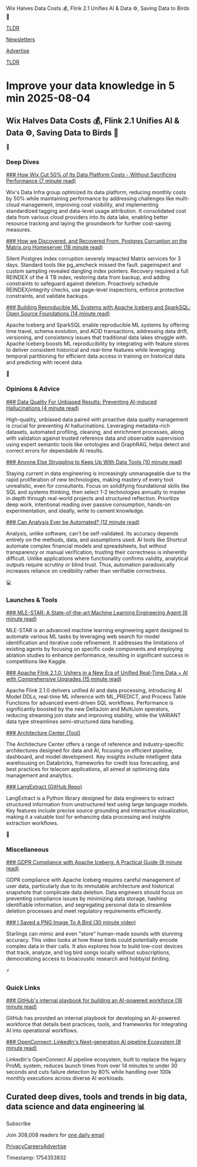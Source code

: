 Wix Halves Data Costs 💰, Flink 2.1 Unifies AI & Data ⚙️, Saving Data to Birds 🦜

[TLDR](/)

[Newsletters](/newsletters)

[Advertise](https://advertise.tldr.tech/)

[TLDR](/)

# Improve your data knowledge in 5 min 2025-08-04

## Wix Halves Data Costs 💰, Flink 2.1 Unifies AI & Data ⚙️, Saving Data to Birds 🦜

📱

### Deep Dives

[### How Wix Cut 50% of Its Data Platform Costs - Without Sacrificing Performance (7 minute read)](https://www.wix.engineering/post/how-wix-cut-50-of-our-data-platform-costs-without-sacrificing-performance-part-1?utm_source=tldrdata)

Wix's Data Infra group optimized its data platform, reducing monthly costs by 50% while maintaining performance by addressing challenges like multi-cloud management, improving cost visibility, and implementing standardized tagging and data-level usage attribution. It consolidated cost data from various cloud providers into its data lake, enabling better resource tracking and laying the groundwork for further cost-saving measures.

[### How we Discovered, and Recovered From, Postgres Corruption on the Matrix.org Homeserver (18 minute read)](https://matrix.org/blog/2025/07/postgres-corruption-postmortem/?utm_source=tldrdata)

Silent Postgres index corruption severely impacted Matrix services for 3 days. Standard tools like pg\_amcheck missed the fault. pageinspect and custom sampling revealed dangling index pointers. Recovery required a full REINDEX of the 4 TB index, restoring data from backup, and adding constraints to safeguard against deletion. Proactively schedule REINDEX/integrity checks, use page-level inspections, enforce protective constraints, and validate backups.

[### Building Reproducible ML Systems with Apache Iceberg and SparkSQL: Open Source Foundations (14 minute read)](https://www.infoq.com/articles/reproducible-ml-iceberg/?utm_source=tldrdata)

Apache Iceberg and SparkSQL enable reproducible ML systems by offering time travel, schema evolution, and ACID transactions, addressing data drift, versioning, and consistency issues that traditional data lakes struggle with. Apache Iceberg boosts ML reproducibility by integrating with feature stores to deliver consistent historical and real-time features while leveraging temporal partitioning for efficient data access in training on historical data and predicting with recent data.

🚀

### Opinions & Advice

[### Data Quality For Unbiased Results: Preventing AI-induced Hallucinations (4 minute read)](https://www.datasciencecentral.com/data-quality-for-unbiased-results-preventing-ai-induced-hallucinations/?utm_source=tldrdata)

High-quality, unbiased data paired with proactive data quality management is crucial for preventing AI hallucinations. Leveraging metadata-rich datasets, automated profiling, cleaning, and enrichment processes, along with validation against trusted reference data and observable supervision using expert semantic tools like ontologies and GraphRAG, helps detect and correct errors for dependable AI results.

[### Anyone Else Struggling to Keep Up With Data Tools (10 minute read)](https://seattledataguy.substack.com/p/anyone-else-struggling-to-keep-up?utm_source=tldrdata)

Staying current in data engineering is increasingly unmanageable due to the rapid proliferation of new technologies, making mastery of every tool unrealistic, even for consultants. Focus on solidifying foundational skills like SQL and systems thinking, then select 1-2 technologies annually to master in depth through real-world projects and structured reflection. Prioritize deep work, intentional reading over passive consumption, hands-on experimentation, and ideally, write to cement knowledge.

[### Can Analysis Ever be Automated? (12 minute read)](https://benn.substack.com/p/can-analysis-ever-be-automated?utm_source=tldrdata)

Analysis, unlike software, can't be self-validated. Its accuracy depends entirely on the methods, data, and assumptions used. AI tools like Shortcut automate complex financial models and spreadsheets, but without transparency or manual verification, trusting their correctness is inherently difficult. Unlike applications where functionality confirms validity, analytical outputs require scrutiny or blind trust. Thus, automation paradoxically increases reliance on credibility rather than verifiable correctness.

💻

### Launches & Tools

[### MLE-STAR: A State-of-the-art Machine Learning Engineering Agent (6 minute read)](https://research.google/blog/mle-star-a-state-of-the-art-machine-learning-engineering-agents/?utm_source=tldrdata)

MLE-STAR is an advanced machine learning engineering agent designed to automate various ML tasks by leveraging web search for model identification and iterative code refinement. It addresses the limitations of existing agents by focusing on specific code components and employing ablation studies to enhance performance, resulting in significant success in competitions like Kaggle.

[### Apache Flink 2.1.0: Ushers in a New Era of Unified Real-Time Data + AI with Comprehensive Upgrades (15 minute read)](https://flink.apache.org/2025/07/31/apache-flink-2.1.0-ushers-in-a-new-era-of-unified-real-time-data--ai-with-comprehensive-upgrades/?utm_source=tldrdata)

Apache Flink 2.1.0 delivers unified AI and data processing, introducing AI Model DDLs, real-time ML inference with ML\_PREDICT, and Process Table Functions for advanced event-driven SQL workflows. Performance is significantly boosted by the new DeltaJoin and MultiJoin operators, reducing streaming join state and improving stability, while the VARIANT data type streamlines semi-structured data handling.

[### Architecture Center (Tool)](https://www.databricks.com/resources/architectures?utm_source=tldrdata)

The Architecture Center offers a range of reference and industry-specific architectures designed for data and AI, focusing on efficient pipeline, dashboard, and model development. Key insights include intelligent data warehousing on Databricks, frameworks for credit loss forecasting, and best practices for telecom applications, all aimed at optimizing data management and analytics.

[### LangExtract (GitHub Repo)](https://github.com/google/langextract?utm_source=tldrdata)

LangExtract is a Python library designed for data engineers to extract structured information from unstructured text using large language models. Key features include precise source grounding and interactive visualization, making it a valuable tool for enhancing data processing and insights extraction workflows.

🎁

### Miscellaneous

[### GDPR Compliance with Apache Iceberg: A Practical Guide (9 minute read)](https://www.ryft.io/blog/gdpr-compliance-with-apache-iceberg-a-practical-guide?utm_source=tldrdata)

GDPR compliance with Apache Iceberg requires careful management of user data, particularly due to its immutable architecture and historical snapshots that complicate data deletion. Data engineers should focus on preventing compliance issues by minimizing data storage, hashing identifiable information, and segregating personal data to streamline deletion processes and meet regulatory requirements efficiently.

[### I Saved a PNG Image To A Bird (30 minute video)](https://www.youtube.com/watch?v=hCQCP-5g5bo&amp;utm_source=tldrdata)

Starlings can mimic and even "store" human-made sounds with stunning accuracy. This video looks at how these birds could potentially encode complex data in their calls. It also explores how to build low-cost devices that track, analyze, and log bird songs locally without subscriptions, democratizing access to bioacoustic research and hobbyist birding.

⚡️

### Quick Links

[### GitHub's internal playbook for building an AI-powered workforce (16 minute read)](https://resources.github.com/enterprise/ai-powered-workforce-playbook/?utm_source=tldrdata)

GitHub has provided an internal playbook for developing an AI-powered workforce that details best practices, tools, and frameworks for integrating AI into operational workflows.

[### OpenConnect: LinkedIn's Next-generation AI pipeline Ecosystem (8 minute read)](https://www.linkedin.com/blog/engineering/infrastructure/openconnect-linkedins-next-generation-ai-pipeline-ecosystem?utm_source=tldrdata)

LinkedIn's OpenConnect AI pipeline ecosystem, built to replace the legacy ProML system, reduces launch times from over 14 minutes to under 30 seconds and cuts failure detection by 80% while handling over 100k monthly executions across diverse AI workloads.

## Curated deep dives, tools and trends in big data, data science and data engineering 📊

Subscribe

Join 308,008 readers for [one daily email](/api/latest/data)

[Privacy](/privacy)[Careers](https://jobs.ashbyhq.com/tldr.tech)[Advertise](/data/advertise)

Timestamp: 1754353832